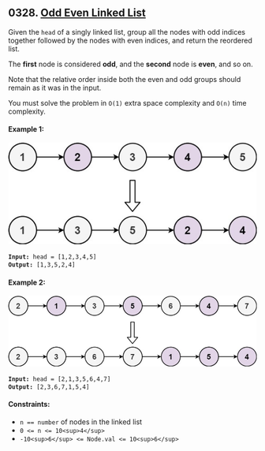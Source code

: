 ## 0328. [Odd Even Linked List](https://leetcode.com/problems/odd-even-linked-list/)

Given the `head` of a singly linked list, group all the nodes with odd indices together followed by the nodes with even indices, and return the reordered list.

The **first** node is considered **odd**, and the **second** node is **even**, and so on.

Note that the relative order inside both the even and odd groups should remain as it was in the input.

You must solve the problem in `O(1)` extra space complexity and `O(n)` time complexity.

#### **Example 1:**

![](../../images/oddeven-linked-list.jpg)

<pre><code><strong>Input:</strong> head = [1,2,3,4,5]
<strong>Output:</strong> [1,3,5,2,4]</code></pre>

#### **Example 2:**

![](../../images/oddeven2-linked-list.jpg)

<pre><code><strong>Input:</strong> head = [2,1,3,5,6,4,7]
<strong>Output:</strong> [2,3,6,7,1,5,4]</code></pre>

#### **Constraints:**

- `n == number` of nodes in the linked list
- `0 <= n <= 10<sup>4</sup>`
- `-10<sup>6</sup> <= Node.val <= 10<sup>6</sup>`
